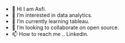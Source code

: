 - 👋 Hi I am Asfi.
- 👀 I’m interested in data analytics.
- 🌱 I’m currently learning tableau.
- 💞️ I’m looking to collaborate on open source.
- 📫 How to reach me .. Linkedin.

<!---
Asfi101/Asfi101 is a ✨ special ✨ repository because its `README.md` (this file) appears on your GitHub profile.
You can click the Preview link to take a look at your changes.
--->
